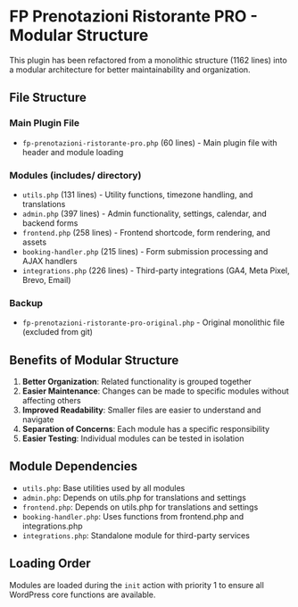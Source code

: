 # FP Prenotazioni Ristorante PRO - Modular Structure

This plugin has been refactored from a monolithic structure (1162 lines) into a modular architecture for better maintainability and organization.

## File Structure

### Main Plugin File
- `fp-prenotazioni-ristorante-pro.php` (60 lines) - Main plugin file with header and module loading

### Modules (includes/ directory)
- `utils.php` (131 lines) - Utility functions, timezone handling, and translations
- `admin.php` (397 lines) - Admin functionality, settings, calendar, and backend forms
- `frontend.php` (258 lines) - Frontend shortcode, form rendering, and assets
- `booking-handler.php` (215 lines) - Form submission processing and AJAX handlers
- `integrations.php` (226 lines) - Third-party integrations (GA4, Meta Pixel, Brevo, Email)

### Backup
- `fp-prenotazioni-ristorante-pro-original.php` - Original monolithic file (excluded from git)

## Benefits of Modular Structure

1. **Better Organization**: Related functionality is grouped together
2. **Easier Maintenance**: Changes can be made to specific modules without affecting others
3. **Improved Readability**: Smaller files are easier to understand and navigate
4. **Separation of Concerns**: Each module has a specific responsibility
5. **Easier Testing**: Individual modules can be tested in isolation

## Module Dependencies

- `utils.php`: Base utilities used by all modules
- `admin.php`: Depends on utils.php for translations and settings
- `frontend.php`: Depends on utils.php for translations and settings
- `booking-handler.php`: Uses functions from frontend.php and integrations.php
- `integrations.php`: Standalone module for third-party services

## Loading Order

Modules are loaded during the `init` action with priority 1 to ensure all WordPress core functions are available.